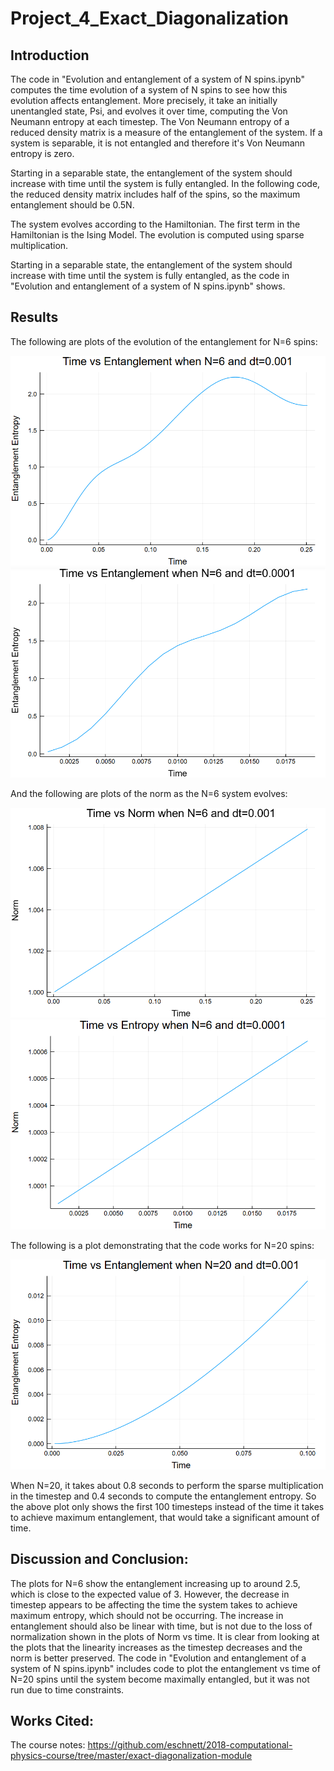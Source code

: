 # Project_4_Exact_Diagonalization

## Introduction

The code in "Evolution and entanglement of a system of N spins.ipynb" computes the time evolution of a system of N spins to see how this evolution affects entanglement. More precisely, it take an initially unentangled state, Psi, and evolves it over time, computing the Von Neumann entropy at each timestep. The Von Neumann entropy of a reduced density matrix is a measure of the entanglement of the system. If a system is separable, it is not entangled and therefore it's Von Neumann entropy is zero.

Starting in a separable state, the entanglement of the system should increase with time until the system is fully entangled. In the following code, the reduced density matrix includes half of the spins, so the maximum entanglement should be 0.5N.

The system evolves according to the Hamiltonian. The first term in the Hamiltonian is the Ising Model. The evolution is computed using sparse multiplication.

Starting in a separable state, the entanglement of the system should increase with time until the system is fully entangled, as the code in "Evolution and entanglement of a system of N spins.ipynb" shows.

## Results

The following are plots of the evolution of the entanglement for N=6 spins:

![](https://raw.githubusercontent.com/CourtA96/Project_4_Exact_Diagonalization/master/Time%20vs%20Entanglement%20N%206%20dt%200.001.png)
![](https://raw.githubusercontent.com/CourtA96/Project_4_Exact_Diagonalization/master/Time%20vs%20Entanglement%20N%206%20dt%200.0001.png)

And the following are plots of the norm as the N=6 system evolves:

![](https://raw.githubusercontent.com/CourtA96/Project_4_Exact_Diagonalization/master/Time%20vs%20Norm%20N%206%20dt%200.001.png)
![](https://raw.githubusercontent.com/CourtA96/Project_4_Exact_Diagonalization/master/Time%20vs%20Norm%20N%206%20dt%200.0001.png)

The following is a plot demonstrating that the code works for N=20 spins:

![](https://raw.githubusercontent.com/CourtA96/Project_4_Exact_Diagonalization/master/Time%20vs%20Entanglement%20N%2020%20dt%200.001.png)

When N=20, it takes about 0.8 seconds to perform the sparse multiplication in the timestep and 0.4 seconds to compute the entanglement entropy. So the above plot only shows the first 100 timesteps instead of the time it takes to achieve maximum entanglement, that would take a significant amount of time.

## Discussion and Conclusion:

The plots for N=6 show the entanglement increasing up to around 2.5, which is close to the expected value of 3. However, the decrease in timestep appears to be affecting the time the system takes to achieve maximum entropy, which should not be occurring. The increase in entanglement should also be linear with time, but is  not due to the loss of normalization shown in the plots of Norm vs time. It is clear from looking at the plots that the linearity increases as the timestep decreases and the norm is better preserved. The code in "Evolution and entanglement of a system of N spins.ipynb" includes code to plot the entanglement vs time of N=20 spins until the system become maximally entangled, but it was not run due to time constraints.

## Works Cited:

The course notes: https://github.com/eschnett/2018-computational-physics-course/tree/master/exact-diagonalization-module
